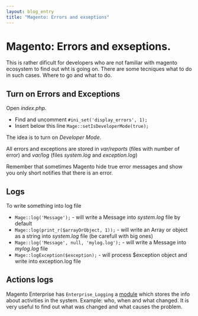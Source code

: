 ```yaml
---
layout: blog_entry
title: "Magento: Errors and exseptions"
---
```


Magento: Errors and exseptions.
===================================

This is rather dificult for developers who are not familiar with magento ecosystem
to find out wht is going on.
There are some tecniques what to do in such cases. Where to go and what to do.

Turn on Errors and Exceptions
-----------------------------

Open *index.php*.

* Find and uncomment `#ini_set('display_errors', 1);`
* Insert below this line `Mage::setIsDeveloperMode(true);`

The idea is to turn on *Developer Mode*.

All errors and exceptions are stored in *var/reports* (files with number of error)
and *var/log* (files *system.log* and *exception.log*)

Remember that sometimes Magento hide true error messages and show you only short notifies that there is an error.

Logs
----

To write something into log file

* `Mage::log('Message');` - will write a Message into *system.log* file by default
* `Mage::log(print_r($arrayOrObject, 1));` - will write an Array or object as a string into *system.log* file
(be carefull with big ones)
* `Mage::log('Message', null, 'mylog.log');` - will write a Message into *mylog.log* file
* `Mage::logException($exception);` - will process $exception object and write into exception.log file


Actions logs
------------

Magento Enterprise has `Enterprise_Logging` a [module](http://www.magentocommerce.com/knowledge-base/entry/configuration-advanced-admin-admin-actions-logging)
which stores the info about activities in the system.
Example: who, when and what changed. It is very useful to find out what was changed and what causes the problem.